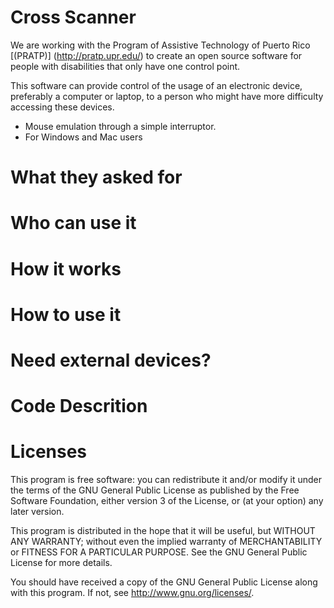 # Cross Scanner
We are working with the Program of Assistive Technology of Puerto Rico [(PRATP)] (http://pratp.upr.edu/) to create an open source software for people with disabilities that only have one control point.

This software can provide control of the usage of an electronic device, preferably a computer or laptop, to a person who might have more difficulty accessing these devices.

- Mouse emulation through a simple interruptor.
- For Windows and Mac users

# What they asked for

# Who can use it

# How it works

# How to use it 

# Need external devices?

# Code Descrition

# Licenses 
This program is free software: you can redistribute it and/or modify it under the terms of the GNU General Public License as published by the Free Software Foundation, either version 3 of the License, or (at your option) any later version.

This program is distributed in the hope that it will be useful, but WITHOUT ANY WARRANTY; without even the implied warranty of MERCHANTABILITY or FITNESS FOR A PARTICULAR PURPOSE. See the GNU General Public License for more details.

You should have received a copy of the GNU General Public License along with this program. If not, see http://www.gnu.org/licenses/.
